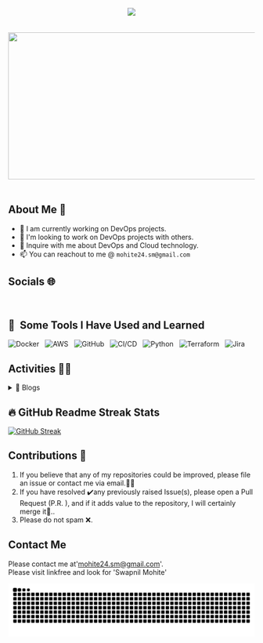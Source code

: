 <!-- <p align="center">
  <a href="https://github.com/Swapnil-Mohite">
    <img src="https://user-images.githubusercontent.com/20955511/199138068-0a7b7b75-a024-4f00-803f-30a19c5d1b2d.png" alt="Swapnil Mohite" /></a>
</p> -->

<p align="center">
  <a href="https://github.com/swapnil-mohite">
    <img src="https://readme-typing-svg.demolab.com/?lines=Swapnil%20Mohite;A%20Software%20Engineer;4.10%2B%20Years%20of%20%20Experience;Cloud%20and%20Container%20Enthusiast&font=Fira%20Code&center=true&width=440&height=45&color=00ace6&vCenter=true&pause=1000&size=22" />
  
</a>

</p>
<br>
<div align="center">
<img src="https://media.giphy.com/media/dWesBcTLavkZuG35MI/giphy.gif" width="700" height="300"/>
</div>
</br>

## About Me 💫
- 🔭 I am currently working on DevOps projects.
- 👯 I'm looking to work on DevOps projects with others.
- 💬 Inquire with me about DevOps and Cloud technology.
- 📫 You can reachout to me @ `mohite24.sm@gmail.com`


## Socials 🌐
<a href="https://www.linkedin.com/in/swapnil-m-2424sm/" target="blank"><img align="center" src="https://github.com/mishmanners/MishManners/blob/master/socials/transparent-Linkedin-logo-icon.png" alt="" height="30" /></a>&nbsp;&nbsp;
<a href="https://x.com/Swapnil71244217?t=CgZcmLaqzGF9KSxb-uPJCQ&s=09" target="blank"><img align="center" src="https://github.com/mishmanners/MishManners/blob/master/socials/twitter%20(2).png" title = "Twitter" alt="" height="30" /></a>&nbsp;&nbsp;
<a href="http://instagram.com/swapi123" target="blank"><img align="center" src="https://github.com/mishmanners/MishManners/blob/master/socials/instagram.png" alt="" height="30" /></a>&nbsp;&nbsp;
<a href="https://dev.to/swapi123" target="blank"><img align="center" src="https://github.com/mishmanners/MishManners/blob/master/socials/devto.png" alt="" height="45" /></a>&nbsp;&nbsp;






<h2> 🚀 &nbsp;Some Tools I Have Used and Learned</h2>
<p align="left">
<img width="45" src="https://user-images.githubusercontent.com/25181517/117207330-263ba280-adf4-11eb-9b97-0ac5b40bc3be.png" alt="Docker" title="Docker"/>&nbsp;&nbsp;
<img width="45" src="https://user-images.githubusercontent.com/25181517/183896132-54262f2e-6d98-41e3-8888-e40ab5a17326.png" alt="AWS" title="AWS"/>&nbsp;&nbsp;
<img width="45" src="https://user-images.githubusercontent.com/25181517/192108374-8da61ba1-99ec-41d7-80b8-fb2f7c0a4948.png" alt="GitHub" title="GitHub"/>&nbsp;&nbsp;
<img width="45" src="https://user-images.githubusercontent.com/25181517/183868728-b2e11072-00a5-47e2-8a4e-4ebbb2b8c554.png" alt="CI/CD" title="CI/CD"/>&nbsp;&nbsp;
<img width="45" src="https://user-images.githubusercontent.com/25181517/183423507-c056a6f9-1ba8-4312-a350-19bcbc5a8697.png" alt="Python" title="Python"/>&nbsp;&nbsp;
<img width="45" src="https://user-images.githubusercontent.com/25181517/183345121-36788a6e-5462-424a-be67-af1ebeda79a2.png" alt="Terraform" title="Terraform"/>&nbsp;&nbsp;
<img width="45" src="https://user-images.githubusercontent.com/25181517/183912952-83784e94-629d-4c34-a961-ae2ae795b662.png" alt="Jira" title="Jira"/>&nbsp;&nbsp;

</p>

## Activities 👨‍💻
<details>
  <summary>📕 Blogs </summary>
  - [DEV Community](https://dev.to/swapi123)

</details>


<h2>🔥 GitHub Readme Streak Stats</h2>

<a href="https://git.io/streak-stats"><img src="https://github-readme-streak-stats.herokuapp.com?user=SwapnilM24&theme=dark" alt="GitHub Streak" /></a>



## Contributions 📁
1. If you believe that any of my repositories could be improved, please file an issue or contact me via email.📧📧
2. If you have resolved ✔️any previously raised Issue(s), please open a Pull Request (P.R. ), and if it adds value to the repository, I will certainly merge it🔗..
3. Please do not spam ❌.

## Contact Me 
Please contact me at'mohite24.sm@gmail.com'.
<br>Please visit linkfree and look for 'Swapnil Mohite'</br>



<div align="center">
	<picture>
	  <source media="(prefers-color-scheme: dark)" srcset="https://raw.githubusercontent.com/Ansh-Sarkar/Ansh-Sarkar/snake-output/github-contribution-grid-snake-dark.svg" />
	  <source media="(prefers-color-scheme: light)" srcset="https://raw.githubusercontent.com/Ansh-Sarkar/Ansh-Sarkar/snake-output/github-contribution-grid-snake.svg" />
	  <img alt="github-snake" src="https://raw.githubusercontent.com/Ansh-Sarkar/Ansh-Sarkar/snake-output/github-contribution-grid-snake-dark.svg" />
	</picture>
</div>

